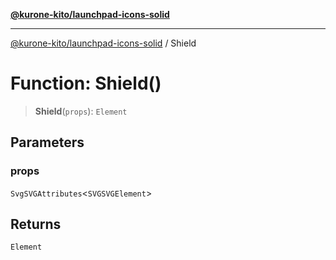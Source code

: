[**@kurone-kito/launchpad-icons-solid**](../README.md)

***

[@kurone-kito/launchpad-icons-solid](../globals.md) / Shield

# Function: Shield()

> **Shield**(`props`): `Element`

## Parameters

### props

`SvgSVGAttributes`\<`SVGSVGElement`\>

## Returns

`Element`
